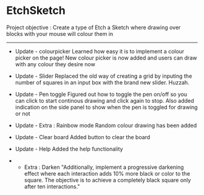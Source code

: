 # EtchSketch

Project objective : 
Create a type of Etch a Sketch where drawing over blocks with your mouse will colour them in

---------------------------------------------------------------------------------------------

* Update - colourpicker
Learned how easy it is to implement a colour picker on the page!
New colour picker is now added and users can draw with any colour they desire now

* Update - Slider
Replaced the old way of creating a grid by inputing the number of squares in an input box with the brand new slider. Huzzah.

* Update - Pen toggle
Figured out how to toggle the pen on/off so you can click to start continous drawing and click again to stop. 
Also added indication on the side panel to show when the pen is toggled for drawing or not

* Update - Extra : Rainbow mode
Random colour drawing has been added

* Update - Clear board
Added button to clear the board

* Update -  Help
Added the help functionality

* - Extra : Darken
"Additionally, implement a progressive darkening effect where each interaction adds 10% more black or color to the square. The objective is to achieve a completely black square only after ten interactions."


